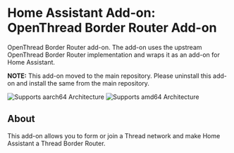 # Home Assistant Add-on: OpenThread Border Router Add-on

OpenThread Border Router add-on. The add-on uses the upstream OpenThread
Border Router implementation and wraps it as an add-on for Home Assistant.

**NOTE:** This add-on moved to the main repository. Please uninstall this
add-on and install the same from the main repository.

![Supports aarch64 Architecture][aarch64-shield]
![Supports amd64 Architecture][amd64-shield]

## About

This add-on allows you to form or join a Thread network and make Home Assistant
a Thread Border Router.

[aarch64-shield]: https://img.shields.io/badge/aarch64-yes-green.svg
[amd64-shield]: https://img.shields.io/badge/amd64-yes-green.svg
